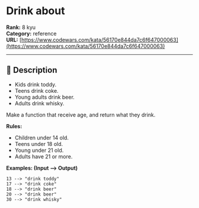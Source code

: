 # Drink about

**Rank:** 8 kyu  
**Category:** reference  
**URL:** [https://www.codewars.com/kata/56170e844da7c6f647000063](https://www.codewars.com/kata/56170e844da7c6f647000063)

---

## 📝 Description

- Kids drink toddy.
- Teens drink coke.
- Young adults drink beer.
- Adults drink whisky.

Make a function that receive age, and return what they drink.

**Rules:**

- Children under 14 old.
- Teens under 18 old.
- Young under 21 old.
- Adults have 21 or more.

**Examples: (Input --> Output)**

```
13 --> "drink toddy"
17 --> "drink coke"
18 --> "drink beer"
20 --> "drink beer"
30 --> "drink whisky"
```
